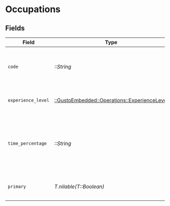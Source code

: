 # Occupations


## Fields

| Field                                                                                      | Type                                                                                       | Required                                                                                   | Description                                                                                | Example                                                                                    |
| ------------------------------------------------------------------------------------------ | ------------------------------------------------------------------------------------------ | ------------------------------------------------------------------------------------------ | ------------------------------------------------------------------------------------------ | ------------------------------------------------------------------------------------------ |
| `code`                                                                                     | *::String*                                                                                 | :heavy_check_mark:                                                                         | Bureau of Labor Statistics (BLS) occupation code                                           | 151252                                                                                     |
| `experience_level`                                                                         | [::GustoEmbedded::Operations::ExperienceLevel](../../models/operations/experiencelevel.md) | :heavy_check_mark:                                                                         | Experience level for this occupation                                                       | skilled                                                                                    |
| `time_percentage`                                                                          | *::String*                                                                                 | :heavy_check_mark:                                                                         | Percentage of time spent in this occupation (as decimal, e.g., 1.0 = 100%)                 | 1                                                                                          |
| `primary`                                                                                  | *T.nilable(T::Boolean)*                                                                    | :heavy_minus_sign:                                                                         | Whether this is the primary occupation                                                     | true                                                                                       |